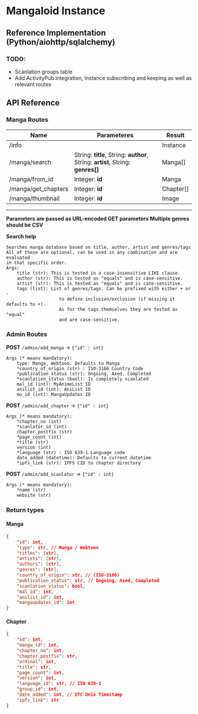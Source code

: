 # Mangaloid Instance
## Reference Implementation (Python/aiohttp/sqlalchemy)

### TODO:
- Scanlation groups table
- Add ActivityPub integration, Instance subscribing and keeping as well as relevant routes  

   


## API Reference

### Manga Routes
| Name | Parameteres |  Result
|---|---|---|
/info | | Instance
/manga/search | String: __title__, String: __author__, String: __artist__, String: __genres[]__ | Manga[]
/manga/from_id | Integer: __id__ | Manga
/manga/get_chapters | Integer: __id__ | Chapter[]
/manga/thumbnail | Integer: __id__ | Image
---
__Parameters are passed as URL-encoded GET parameters__
__Multiple genres should be CSV__   
   
__Search help__  
```
Searches manga database based on title, author, artist and genres/tags
All of these are optional, can be used in any combination and are evaluated
in that specific order.
Args:
    title (str): This is tested in a case-insensitive LIKE clause.
    author (str): This is tested as "equals" and is case-sensitive.
    artist (str): This is tested as "equals" and is case-sensitive.
    tags (list): List of genres/tags. Can be prefixed with either + or -
                    to define inclusion/exclusion (if missing it defaults to +).
                    As for the tags themselves they are tested as "equal" 
                    and are case-sensitive.
```  
   

### Admin Routes
__POST__ `/admin/add_manga` -> `{"id" : int}`
```
Args (* means mandatory):
    type: Manga, Webtoon. Defaults to Manga
    *country_of_origin (str) : ISO-3166 Country Code
    *publication_status (str): Ongoing, Axed, Completed
    *scanlation_status (bool): Is completely scanlated
    mal_id (int): MyAnimeList ID
    anilist_id (int): AniList ID
    mu_id (int): MangaUpdates ID
```

__POST__ `/admin/add_chapter` -> `{"id" : int}`
```
Args (* means mandatory):
    *chapter_no (int)
    *scanlator_id (int)
    chapter_postfix (str)
    *page_count (int)
    *title (str)
    version (int)
    *language (str) : ISO 639-1 Language code
    date_added (datetime): Defaults to current datetime
    *ipfs_link (str): IPFS CID to chapter directory
```

__POST__ `/admin/add_scanlator` -> `{"id" : int}`
```
Args (* means mandatory):
    *name (str)
    website (str)
```

### Return types

#### __Manga__
```json
{
    "id": int, 
    "type": str, // Manga / Webtoon
    "titles": [str],
    "artists": [str],
    "authors": [str],
    "genres": [str],
    "country_of_origin": str, // (ISO-3166)
    "publication_status": str, // Ongoing, Axed, Completed
    "scanlation_status": bool,
    "mal_id": int,
    "anilist_id": int,
    "mangaupdates_id": int
}
```

#### __Chapter__
```json
{
    "id": int,
    "manga_id": int,
    "chapter_no": int,
    "chapter_postfix": str,
    "ordinal": int,
    "title": str,
    "page_count": int,
    "version": int,
    "language_id": str, // ISO 639-1
    "group_id": int,
    "date_added": int, // UTC Unix Timestamp
    "ipfs_link": str
}
```
